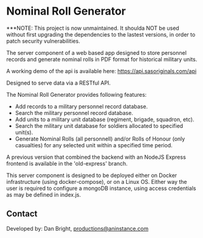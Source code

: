 # Nominal Roll Generator

***NOTE: This project is now unmaintained. It shoulda NOT be used without first upgrading the dependencies to the lastest versions, in order to patch security vulnerabilities.

The server component of a web based app designed to store personnel records and generate nominal rolls in PDF format for historical military units.

A working demo of the api is available here: https://api.sasoriginals.com/api

Designed to serve data via a RESTful API.

The Nominal Roll Generator provides following features:

- Add records to a military personnel record database.
- Search the military personnel record database.
- Add units to a military unit database (regiment, brigade, squadron, etc).
- Search the military unit database for soldiers allocated to specified unit(s).
- Generate Nominal Rolls (all personnell) and/or Rolls of Honour (only casualties) for any selected unit within a specified time period.

A previous version that combined the backend with an NodeJS Express frontend is available in the 'old-express' branch.

This server component is designed to be deployed either on Docker infrastructure (using docker-compose), or on a Linux OS. Either way the user is required to configure a mongoDB instance, using access credentials as may be defined in index.js.

## Contact

Developed by: Dan Bright, productions@aninstance.com
